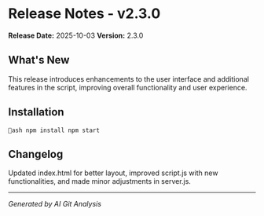 # Release Notes - v2.3.0

**Release Date:** 2025-10-03
**Version:** 2.3.0

## What's New

This release introduces enhancements to the user interface and additional features in the script, improving overall functionality and user experience.

## Installation

`ash
npm install
npm start
`

## Changelog

Updated index.html for better layout, improved script.js with new functionalities, and made minor adjustments in server.js.

---

*Generated by AI Git Analysis*
